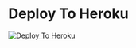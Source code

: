 
# Deploy To Heroku

[![Deploy To Heroku](https://www.herokucdn.com/deploy/button.svg)](https://heroku.com/deploy?template=https://github.com/Ownerlost/Lucifer-txt-uploader)
